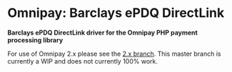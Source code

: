 # Omnipay: Barclays ePDQ DirectLink

**Barclays ePDQ DirectLink driver for the Omnipay PHP payment processing library**

For use of Omnipay 2.x please see the [2.x branch](https://github.com/JamesNuttall/omnipay-barclays-dl/tree/2.x). This master branch is currently a WIP and does not currently 100% work.
